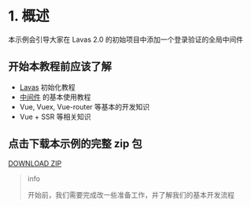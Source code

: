 # 1. 概述


本示例会引导大家在 Lavas 2.0 的初始项目中添加一个登录验证的全局中间件


## 开始本教程前应该了解

- [Lavas](https://lavas.baidu.com/guide/v2/basic/introduction) 初始化教程
- [中间件](https://lavas.baidu.com/guide/v2/advanced/middleware) 的基本使用教程
- Vue, Vuex, Vue-router 等基本的开发知识
- Vue + SSR 等相关知识


## 点击下载本示例的完整 zip 包

[DOWNLOAD ZIP](https://github.com/lavas-project/codelab/raw/master/middleware/lavas-middleware.zip)

> info
>
> 开始前，我们需要完成改一些准备工作，并了解我们的基本开发流程


